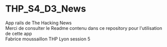 # THP_S4_D3_News
App rails de The Hacking News <br/>
Merci de consulter le Readme contenu dans ce repository pour l'utilisation de cette app <br/>
Fabrice moussaillon THP Lyon session 5
